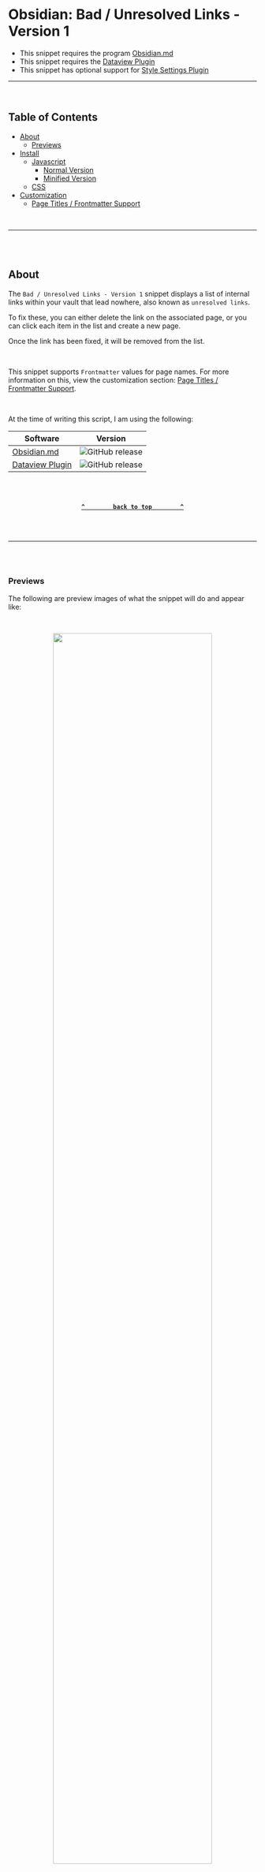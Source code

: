 # Obsidian: Bad / Unresolved Links - Version 1 <!-- omit from toc -->
- This snippet requires the program [Obsidian.md](obsidian.md/)
- This snippet requires the [Dataview Plugin](https://github.com/blacksmithgu/obsidian-dataview)
- This snippet has optional support for [Style Settings Plugin](https://github.com/mgmeyers/obsidian-style-settings)

---

<br />

## Table of Contents <!-- omit from toc -->

- [About](#about)
  - [Previews](#previews)
- [Install](#install)
  - [Javascript](#javascript)
    - [Normal Version](#normal-version)
    - [Minified Version](#minified-version)
  - [CSS](#css)
- [Customization](#customization)
  - [Page Titles / Frontmatter Support](#page-titles--frontmatter-support)

<br />

---

<br /><br />

## About
The `Bad / Unresolved Links - Version 1` snippet displays a list of internal links within your vault that lead nowhere, also known as `unresolved links`. 

To fix these, you can either delete the link on the associated page, or you can click each item in the list and create a new page.

Once the link has been fixed, it will be removed from the list.

<br />

This snippet supports `Frontmatter` values for page names. For more information on this, view the customization section: [Page Titles / Frontmatter Support](#page-titles--frontmatter-support).

<br />

At the time of writing this script, I am using the following:

| Software | Version |
| --- | --- |
| [Obsidian.md](https://obsidian.md/) | ![GitHub release](https://img.shields.io/github/v/release/obsidianmd/obsidian-releases?label=v&color=ba0f56) |
| [Dataview Plugin](https://github.com/blacksmithgu/obsidian-dataview) | ![GitHub release](https://img.shields.io/github/v/release/blacksmithgu/obsidian-dataview?label=v&color=ba0f56) |


<br /><br />

<div align="center">

**[`^        back to top        ^`](#table-of-contents-)**

</div>

<br /><br />

---

<br /><br />

### Previews
The following are preview images of what the snippet will do and appear like:

<br />

<p align="center"><img style="width: 80%;text-align: center;" src="https://raw.githubusercontent.com/Aetherinox/obsidian-dataview-snippets/main/Snippets/Bad%20Links%201/images/example_1.png"></p>

<br />

<p align="center"><img style="width: 80%;text-align: center;" src="https://raw.githubusercontent.com/Aetherinox/obsidian-dataview-snippets/main/Snippets/Bad%20Links%201/images/example_2.gif"></p>

<br />

<p align="center"><img style="width: 80%;text-align: center;" src="https://raw.githubusercontent.com/Aetherinox/obsidian-dataview-snippets/main/Snippets/Bad%20Links%201/images/example_3.gif"></p>

<br />

<p align="center"><img style="width: 80%;text-align: center;" src="https://raw.githubusercontent.com/Aetherinox/obsidian-dataview-snippets/main/Snippets/Bad%20Links%201/images/example_4.gif"></p>

<br />

<p align="center"><img style="width: 80%;text-align: center;" src="https://raw.githubusercontent.com/Aetherinox/obsidian-dataview-snippets/main/Snippets/Bad%20Links%201/images/example_5.gif"></p>

<br /><br />

<div align="center">

**[`^        back to top        ^`](#table-of-contents-)**

</div>

<br /><br />

---

<br /><br />

## Install

- Install [Dataview Plugin](https://github.com/blacksmithgu/obsidian-dataview)
- View the [Javascript](#javascript) section below, and copy the [Normal](#normal-version) or [Minified](#minified-version) version of the code and paste it into your Obsidian note.
- View the [CSS](#css) section below, and copy the provided CSS, then create a new `.css` snippet and paste the copied code.
- Enable the new CSS snippet in your `Obsidian Settings` under `Appearance`.
- More detailed instructions below.

<br /><br />

### Javascript
Pick **One** of the versions below.
<small>The features are the same, just the code is structured differently.</small>
1. [Normal Version](#normal-version)<br /><small>Much easier to read the code</small>
2. [Minified Version](#minified-version)<br /><small>Much easier to paste</small>

<br />

#### Normal Version
This version is much easier to read the code. It includes formatting and comments.

<br />

````shell
```dataviewjs
let pageCurr            = dv.current( );
let file                = app.workspace.getActiveFile( );
let i_total             = 0;
const minRequired       = 0;
const link_filter       = ( a ) => a.toUpperCase( ).replace( /[\s/\\]+/, '' )
const categories        = { 'Full Mode': 'mode-full', 'Compact Mode': 'mode-compact' }

dv.container.className += ' atx-blv1-dataview'

/*
    elements
*/

const divRoot       = dv.el( 'div', '', { container: dv.container, cls: 'atx-blv1-bg' } );
const divSub        = dv.el( 'div', '', { container: divRoot, cls: 'atx-blv1-root' } );
const divHdr        = dv.el( 'div', '', { cls: 'atx-blv1-header', container: divSub } );
const divHdrL       = dv.el( 'div', '', { cls: 'atx-blv1-header-left', container: divHdr } );
const divHdrR       = dv.el( 'div', '', { cls: 'atx-blv1-header-right', container: divHdr } );
const divClear      = dv.el( 'div', '', { cls: 'atx-blv1-ct-clear', container: divHdr } );
const cboModes      = dv.el( 'select', '', { container: divHdrR } );
const hdrTitle      = dv.header( 2, 'Unresolved Links', { container: divHdrL } );
const divBody       = dv.el( 'div', '', { container: divSub, cls: 'atx-blv1-body' } );

/*
    populate select box
*/

for ( const key of Object.keys( categories ) )
{
    const option = dv.el( 'option', key, { container: cboModes } )
    cboModes.appendChild( option )
}

/*
    func > set select box value
*/

async function CboSetValue( obj, set )
{
    for ( var i = 0; i < obj.options.length; i++ )
    {
        if ( obj.options[ i ].text == set )
        {
            obj.options[ i ].selected = true;
            return;
        }
    }
}

CboSetValue( cboModes, dv.current( ).mode );

/*
    func > load ui
*/

async function LoadUI( renderMode )
{
    divBody.innerHTML = '';

    const arr = Object.entries( dv.app.metadataCache.unresolvedLinks )
    .filter( ( [ k, v ] )=> Object.keys( v ).length ) 
    .flatMap( ( [ k, v ] ) => 
        Object.keys( v ).map( x => 
        ({
                key: link_filter( x ),
                title: dv.fileLink( k ),
                title_path: k,
                link_orig: `${ dv.fileLink( x ) }`,
                link_src: `${ dv.fileLink( k ) }`,
                link_src_orig: `${ dv.fileLink( k ) } ( ${ dv.fileLink( x ) } )`,
                list: `${ dv.fileLink( x ) }`
        })
    ))
    .sort( ( a, b ) => dv.compare( a.key, b.key ) )

    if ( renderMode === 'Compact Mode' )
    {
        const elm_spacer            = dv.el( 'div', '<br />', { container: divBody, cls: 'atx-blv1-spacer-compact' } );
        hdrTitle.style.display      = 'none';
    }
    else
    {
        const elm_paragraph         = dv.paragraph( 'The following pages below contain unresolved links and should be fixed. Click each listed note below to create a new page.', { cls: 'atx-blv1-header-about', container: divBody } );
        const elm_spacer            = dv.el( 'div', '<br />', { container: divBody, cls: 'atx-blv1-spacer-full' } );
        hdrTitle.style.display      = 'block';
    }

    const data      = dv.array( arr ).groupBy( t => t.link_src ).where( t => t.rows.length > minRequired ).sort( t => t.rows.length, 'desc' )
    i_total         = data.length;
    let i_curr      = 0;

    dv.list(
        dv.array( data )
                .forEach( t =>
                {
                    const pageArr   = dv.pages( '"' + t.rows[ 0 ].title_path + '"' );
                    var i_items     = Object.keys( t.rows[ 0 ] ).length;
    
                    Promise.all( pageArr.map( async ( b ) =>
                    {
                        const file  = b.file
                        if ( file == null ) return;
    
                        i_curr++;
    
                        const file_name     = file.name || 'Unknown';
                        const file_path     = file.path || '';
                        const file_size     = file.size || 0;
                        const file_title    = file.frontmatter.name || file.frontmatter.title || file.frontmatter.alias || file_name;
                        const file_link     = dv.fileLink( file_path, false, file_title );
                        const file_list     = t.rows.list.join( '\n-  ' );
    
                        dv.el( 'div', file_link, { container: divBody, cls: 'atx-blv1-ct-left' } );
                        dv.el( 'div', t.rows.link_src.length, { container: divBody, cls: 'atx-blv1-ct-right atx-blv1-list-count' } );
                        dv.el( 'div', '', { container: divBody, cls: 'atx-blv1-ct-clear' } );

                        if ( renderMode === 'Full Mode' )
                            dv.el( 'div', file_path, { container: divBody, cls: 'atx-blv1-list-file-path' } );

                        dv.el( 'div', '  - ' + file_list, { container: divBody, cls: 'atx-blv1-list' } );
                        dv.el( 'div', '<br />', { container: divBody } );
            
                        if ( renderMode === 'Full Mode' && i_curr != i_total )
                            dv.el( 'div', '<br />', { container: divBody, cls: 'atx-blv1-spacer' } );
    
                    }))
    
                })
    )

    /*
        no results
    */
    
    if ( i_total === 0 )
    {
        const results = dv.el( 'div', 'No Broken Links Found 😊', { cls: 'atx-blv1-noresults' } );
        results.setAttribute( 'style', 'text-align:center;' );
    }

}

/*
    func > update data
*/

async function UpdateData( selected )
{
    let statusPage      = dv.current( ).mode;
    let setStatus       = 'Full Mode';

    if ( selected && selected != 'undefined' )
        setStatus       = selected;
    else if ( statusPage && statusPage != 'undefined' )
        setStatus       = statusPage;

    app.fileManager.processFrontMatter( file, fm =>
    {
        fm[ 'mode' ] = setStatus;
        LoadUI( setStatus );
    })
}

/*
    select box > on change
*/

cboModes.onchange = function( )
{
    const optSelected = cboModes.value;
    UpdateData( optSelected )
}

/*
    start
*/

UpdateData( );
```
````

<br />

#### Minified Version
This version only formats the settings. All other formatting and comments are removed.

<br />

````shell
```dataviewjs
let pageCurr=dv.current(),file=app.workspace.getActiveFile(),i_total=0;const minRequired=0,link_filter=e=>e.toUpperCase().replace(/[\s/\\]+/,""),categories={"Full Mode":"mode-full","Compact Mode":"mode-compact"};dv.container.className+=" atx-blv1-dataview";const divRoot=dv.el("div","",{container:dv.container,cls:"atx-blv1-bg"}),divSub=dv.el("div","",{container:divRoot,cls:"atx-blv1-root"}),divHdr=dv.el("div","",{cls:"atx-blv1-header",container:divSub}),divHdrL=dv.el("div","",{cls:"atx-blv1-header-left",container:divHdr}),divHdrR=dv.el("div","",{cls:"atx-blv1-header-right",container:divHdr}),divClear=dv.el("div","",{cls:"atx-blv1-ct-clear",container:divHdr}),cboModes=dv.el("select","",{container:divHdrR}),hdrTitle=dv.header(2,"Unresolved Links",{container:divHdrL}),divBody=dv.el("div","",{container:divSub,cls:"atx-blv1-body"});for(const key of Object.keys(categories)){let e=dv.el("option",key,{container:cboModes});cboModes.appendChild(e)}async function CboSetValue(e,t){for(var l=0;l<e.options.length;l++)if(e.options[l].text==t){e.options[l].selected=!0;return}}async function LoadUI(e){divBody.innerHTML="";let t=Object.entries(dv.app.metadataCache.unresolvedLinks).filter(([e,t])=>Object.keys(t).length).flatMap(([e,t])=>Object.keys(t).map(t=>({key:link_filter(t),title:dv.fileLink(e),title_path:e,link_orig:`${dv.fileLink(t)}`,link_src:`${dv.fileLink(e)}`,link_src_orig:`${dv.fileLink(e)} ( ${dv.fileLink(t)} )`,list:`${dv.fileLink(t)}`}))).sort((e,t)=>dv.compare(e.key,t.key));"Compact Mode"===e?(dv.el("div","<br />",{container:divBody,cls:"atx-blv1-spacer-compact"}),hdrTitle.style.display="none"):(dv.paragraph("The following pages below contain unresolved links and should be fixed. Click each listed note below to create a new page.",{cls:"atx-blv1-header-about",container:divBody}),dv.el("div","<br />",{container:divBody,cls:"atx-blv1-spacer-full"}),hdrTitle.style.display="block");let l=dv.array(t).groupBy(e=>e.link_src).where(e=>e.rows.length>0).sort(e=>e.rows.length,"desc");i_total=l.length;let i=0;if(dv.list(dv.array(l).forEach(t=>{let l=dv.pages('"'+t.rows[0].title_path+'"');Object.keys(t.rows[0]).length,Promise.all(l.map(async l=>{let o=l.file;if(null==o)return;i++;let a=o.name||"Unknown",n=o.path||"";o.size;let r=o.frontmatter.name||o.frontmatter.title||o.frontmatter.alias||a,d=dv.fileLink(n,!1,r),c=t.rows.list.join("\n-  ");dv.el("div",d,{container:divBody,cls:"atx-blv1-ct-left"}),dv.el("div",t.rows.link_src.length,{container:divBody,cls:"atx-blv1-ct-right atx-blv1-list-count"}),dv.el("div","",{container:divBody,cls:"atx-blv1-ct-clear"}),"Full Mode"===e&&dv.el("div",n,{container:divBody,cls:"atx-blv1-list-file-path"}),dv.el("div","  - "+c,{container:divBody,cls:"atx-blv1-list"}),dv.el("div","<br />",{container:divBody}),"Full Mode"===e&&i!=i_total&&dv.el("div","<br />",{container:divBody,cls:"atx-blv1-spacer"})}))})),0===i_total){let o=dv.el("div","No Broken Links Found \uD83D\uDE0A",{cls:"atx-blv1-noresults"});o.setAttribute("style","text-align:center;")}}async function UpdateData(e){let t=dv.current().mode,l="Full Mode";e&&"undefined"!=e?l=e:t&&"undefined"!=t&&(l=t),app.fileManager.processFrontMatter(file,e=>{e.mode=l,LoadUI(l)})}CboSetValue(cboModes,dv.current().mode),cboModes.onchange=function(){let e=cboModes.value;UpdateData(e)},UpdateData();
```
````

<br /><br />

<div align="center">

**[`^        back to top        ^`](#table-of-contents-)**

</div>

<br /><br />

---

<br /><br />

### CSS
Next, you need to add some custom CSS.
Open Obsidian Settings, click **Appearance**, and then scroll all the way down. (See image below).

Click the mini folder icon to open your **Obsidian Snippets folder**.

<br />

<p align="center"><img style="width: 70%;text-align: center;" src="https://raw.githubusercontent.com/Aetherinox/obsidian-dataview-snippets/main/Snippets/Bad%20Links%201/images/install_1.gif"></p>

<br />

Create a new file named whatever (`badlinks_v1.css` in our example).

<br />

<p align="center"><img style="width: 70%;text-align: center;" src="https://raw.githubusercontent.com/Aetherinox/obsidian-dataview-snippets/main/Snippets/Bad%20Links%201/images/install_2.png"></p>

<br />

Copy the code below and paste it into the new `badlinks_v1.css` file which should be in `YourVaultName/.obsidian/snippets/badlinks_v1.css`

<br />

```css
/* @settings
name: 🔗 Bad Links - Version 1
id: atx-blv1
settings:
-
    id:                     atx-blv1-cat-general
    title:                  '1. Appearance'
    description:            'General appearance settings'
    type:                   heading
    level:                  1
    collapsed:              true


-
        id:                 atx-blv1-bg-about
        title:              ''
        description:        "<br /><br /><h1>Background</h1>Settings to adjust the background for the main panel."
        type:               info-text
        markdown:           true
-
        id:                 atx-blv1-bg-custom-enabled
        title:              Activate Custom Background Image
        type:               class-toggle
        default:            true
-
        id:                 atx-blv1-bg-clr
        title:              'Background Color'
        description:        'Main interface background (only visible if custom background disabled)'
        type:               variable-themed-color
        opacity:            true
        format:             rgb
        default-light:      'rgba( 41, 41, 41, 1 )'
        default-dark:       'rgba( 41, 41, 41, 1 )'
-
        id:                 atx-blv1-bg-custom-image
        title:              'Background Image (url)'
        description:        'Customize the background image. Use the format in the Default below for an Online image.'
        type:               variable-text
        default:            'url("https://")'
-
        id:                 atx-blv1-bg-custom-opacity
        title:              'Background Image Opacity'
        description:        'Background image alpha / opacity'
        type:               variable-number-slider
        default:            0.4
        min:                0
        max:                1
        step:               0.01
        format:             ""
-
        id:                 atx-blv1-bg-width
        title:              'Background / Table Width'
        description:        'Width for the entire box'
        type:               variable-number-slider
        default:            75
        min:                0
        max:                100
        step:               1
        format:             "%"
-
        id:                 atx-blv1-bg-border-clr
        title:              'Border & Separator Color'
        description:        'Color for border and separators.'
        type:               variable-themed-color
        opacity:            true
        format:             rgb
        default-light:      'rgba( 255, 255, 255, 0.4 )'
        default-dark:       'rgba( 255, 255, 255, 0.4 )'


-


        id:                 atx-blv1-general-about
        title:              ''
        description:        "<br /><br /><h1>General</h1>General settings not categorized anywhere else.<br /><br />`None Yet`"
        type:               info-text
        markdown:           true


-


        id:                 atx-blv1-header-about
        title:              ''
        description:        "<br /><br /><h1>Header</h1>The following settings adjust the header of the interface."
        type:               info-text
        markdown:           true
-
        id:                 atx-blv1-header-font-size
        title:              'Description Font Size'
        description:        'Font size for header description text.'
        type:               variable-number-slider
        default:            13
        format:             px
        min:                0
        max:                30
        step:               1
-
        id:                  atx-blv1-header-font-clr
        title:              'Description Font Color'
        description:        'Font color for header description text.'
        type:               variable-themed-color
        opacity:            true
        format:             rgb
        default-light:      'rgb( 182, 182, 182, 1 )'
        default-dark:       'rgb( 182, 182, 182, 1 )'


-


        id:                 atx-blv1-list-subj-notename-about
        title:              ''
        description:        "<br /><br /><h1>Unresolved Note Name</h1>The following settings adjust the note name."
        type:               info-text
        markdown:           true
-
        id:                 atx-blv1-list-subj-notename-font-size
        title:              'Font Size'
        description:        'Font size for page titles in unresolved list.'
        type:               variable-number-slider
        default:            17
        format:             px
        min:                0
        max:                30
        step:               1
-
        id:                 atx-blv1-list-subj-notename-font-clr-n
        title:              'Font Color (Normal)'
        description:        'Font color for page titles in unresolved list.'
        type:               variable-themed-color
        opacity:            true
        format:             rgb
        default-light:      'rgb( 255, 85, 125, 1 )'
        default-dark:       'rgb( 255, 85, 125, 1 )'
-
        id:                 atx-blv1-list-subj-notename-font-clr-h
        title:              'Font Color (Hover)'
        description:        'Font color for page titles in unresolved list.'
        type:               variable-themed-color
        opacity:            true
        format:             rgb
        default-light:      'rgb( 255, 204, 255, 1 )'
        default-dark:       'rgb( 255, 255, 255, 1 )'


-


        id:                 atx-blv1-list-subj-filename-about
        title:              ''
        description:        "<br /><br /><h1>Unresolved File Name</h1>The following settings adjust file path listed below each note."
        type:               info-text
        markdown:           true
-
        id:                 atx-blv1-list-subj-filename-font-size
        title:              'Font Size'
        description:        'Font size for page file.'
        type:               variable-number-slider
        default:            12
        format:             px
        min:                0
        max:                30
        step:               1
-
        id:                 atx-blv1-list-subj-filename-font-clr
        title:              'Font Color'
        description:        'Font color for page file.'
        type:               variable-themed-color
        opacity:            true
        format:             rgb
        default-light:      'rgb( 180, 180, 180, 1 )'
        default-dark:       'rgb( 180, 180, 180, 1 )'
-
        id:                 atx-blv1-list-subj-filename-padding-about
        title:              'Padding'
        description:        "Different themes use different padding. Use this setting to adjust the position of the file name shown below each note.<br /><br /> Order of values: `top, right, bottom, left`"
        type:               info-text
        markdown:           true
-
        id:                 atx-blv1-list-subj-filename-padding
        title:              ''
        description:        ''
        type:               variable-text
        markdown:           true
        default:            '0px 0px 10px 0px'


-


        id:                 atx-blv1-list-unresolved-about
        title:              ''
        description:        "<br /><br /><h1>Unresolved File List</h1>The following settings adjust the list of unresolved items displayed below each note title."
        type:               info-text
        markdown:           true
-
        id:                 atx-blv1-list-unresolved-font-size
        title:              'Font Size'
        description:        'Font size for page titles in unresolved list.'
        type:               variable-number-slider
        default:            12
        format:             px
        min:                0
        max:                30
        step:               1
-
        id:                 atx-blv1-list-unresolved-font-clr-n
        title:              'Font Color (Normal)'
        description:        'Font color for page titles in unresolved list.'
        type:               variable-themed-color
        opacity:            true
        format:             rgb
        default-light:      'rgb( 255, 255, 255, 1 )'
        default-dark:       'rgb( 255, 255, 255, 1 )'
-
        id:                 atx-blv1-list-unresolved-font-clr-h
        title:              'Font Color (Hover)'
        description:        'Font color for page titles in unresolved list.'
        type:               variable-themed-color
        opacity:            true
        format:             rgb
        default-light:      'rgb( 239, 84, 113, 1 )'
        default-dark:       'rgb( 239, 84, 113, 1 )'


-


        id:                 atx-blv1-list-counter-about
        title:              ''
        description:        "<br /><br /><h1>Issue Counter</h1>The following settings adjust the issue counter on the right side of each issue inside the pulsing circle."
        type:               info-text
        markdown:           true
-
        id:                 atx-blv1-list-counter-circle-clr
        title:              'Circle Color'
        description:        'Background color for issue circle.'
        type:               variable-themed-color
        opacity:            true
        format:             hex
        default-light:      '#a32b5d'
        default-dark:       '#a32b5d'
-
        id:                 atx-blv1-list-counter-font-size
        title:              'Font Size'
        description:        'Font size for issue count indicator.'
        type:               variable-number-slider
        default:            12
        format:             px
        min:                0
        max:                30
        step:               1
-
        id:                 atx-blv1-list-counter-font-clr
        title:              'Font Color'
        description:        'Font color for issue count indicator.'
        type:               variable-themed-color
        opacity:            true
        format:             hex
        default-light:      '#FFFFFF'
        default-dark:       '#FFFFFF'


-


    id:                     atx-blv1-cat-anim
    title:                  '2. Animations'
    description:            'Animation settings'
    type:                   heading
    level:                  1
    collapsed:              true
-
        id:                 atx-blv1-cat-anim-1
        title:              'Ripple Animation'
        description:        'Play animation around issue count indicator'
        type:               class-select
        allowEmpty:         false
        default:            anim-1-enabled
        options:
        -
            label: Enabled
            value: anim-1-enabled
        -
            label: Disabled
            value: anim-1-disabled
-
        id:                 atx-blv1-anim-clr-r
        title:              'Ripple Color (Red)'
        description:        'Individual Red value for the ripple color'
        type:               variable-text
        default:            "255"
-
        id:                 atx-blv1-anim-clr-g
        title:              'Ripple Color (Green)'
        description:        'Individual Green value for the ripple color'
        type:               variable-text
        default:            "255"
-
        id:                 atx-blv1-anim-clr-b
        title:              'Ripple Color (Blue)'
        description:        'Individual Blue value for the ripple color'
        type:               variable-text
        default:            "255"


-


    id:                     atx-blv1-cat-support
    title:                  '3. Support'
    description:            'Links associated to this snippet'
    type:                   heading
    level:                  1
    collapsed:              true
-
    id:                     atx-blv1-support-updates
    title:                  View Updates
    description:            "[https://github.com/Aetherinox/obsidian-dataview-snippets](https://github.com/Aetherinox/obsidian-dataview-snippets)"
    type:                   info-text
    markdown:               true
-

*/

    /*
        Import
    */

        @import url(http://fonts.googleapis.com/css?family=Open+Sans);

    /*
        animation: ripple
    */

        @keyframes atx-blv1-anim-ripple
        {
            0%
            {
                box-shadow:             0 0 0 0 rgba( var( --color_ripple ), 0.9 );
            }

            20%, 70%
            {
                box-shadow:             0 0 0 11px rgba( var( --color_ripple ), 0 );
            }

            100%
            {
                box-shadow:             0 0 0 0 rgba( var( --color_ripple ), 0 );
            }
        }

    /*
        Snippet: Bad Links - Version 1
    */

        body
        {
            --atx-blv1-anim-clr-r:                      255;
            --atx-blv1-anim-clr-g:                      255;
            --atx-blv1-anim-clr-b:                      255;
            --color_ripple:                             var( --atx-blv1-anim-clr-r ), var( --atx-blv1-anim-clr-g ), var( --atx-blv1-anim-clr-b );
            --atx-blv1-anim-delay:                      2s;
            --atx-blv1-anim-1:                          atx-blv1-anim-ripple;
            --atx-blv1-bg-custom-image:                 url("https://r1.ilikewallpaper.net/ipad-pro-wallpapers/download/100031/dark-blur-abstract-4k-ipad-pro-wallpaper-ilikewallpaper_com.jpg");
            --atx-blv1-bg-custom-opacity:               0.4;
            --atx-blv1-bg-width:                        75%;
            --atx-blv1-bg-clr:                          rgba( 41, 41, 41, 1 );
            --atx-blv1-bg-border-clr:                   rgba( 255, 255, 255, 0.2 );

            --atx-blv1-list-counter-font-size:          12px;
            --atx-blv1-list-counter-circle-clr:         #a32b5d;
            --atx-blv1-list-counter-font-clr:           #FFFFFF;

            --atx-blv1-list-subj-notename-font-size:    17px;
            --atx-blv1-list-subj-notename-font-clr-n:   rgb( 255, 85, 125, 1 );
            --atx-blv1-list-subj-notename-font-clr-h:   rgb( 255, 255, 255, 1 );

            --atx-blv1-list-unresolved-font-size:       12px;
            --atx-blv1-list-unresolved-font-clr-n:      rgb( 255, 255, 255, 1 );
            --atx-blv1-list-unresolved-font-clr-h:      rgb( 239, 84, 113, 1 );

            --atx-blv1-list-subj-filename-font-size:    12px;
            --atx-blv1-list-subj-filename-font-clr:     rgb( 180, 180, 180, 1 );
            --atx-blv1-list-subj-filename-padding:      0px 0px 10px 0px;

            --atx-blv1-header-font-size:                13px;
            --atx-blv1-header-font-clr:                 rgb( 182, 182, 182, 1 );
        }

    /*
        Settings > Animations
    */

        body.theme-light.anim-1-disabled,
        body.theme-dark.anim-1-disabled
        {
            --atx-blv1-anim-1:          none;
        }
        
        body.theme-light.anim-1-enabled,
        body.theme-dark.anim-1-enabled
        {
            --atx-blv1-anim-1:          atx-blv1-anim-ripple;
        }

        body.colorful-link-animation :is(.markdown-preview-view,.markdown-rendered) a:hover
        {
            animation:                  none !important; 
        }

        body:not( .atx-blv1-bg-custom-enabled )
        {
            --atx-blv1-bg-custom-image: none;
        }

    /*
        Dataview parent div
    */

        .atx-blv1-dataview
        {
            border-radius:              6px;
            border:                     1px dashed #444444;
            width:                      var( --atx-blv1-bg-width );
            padding:                    0px;
            margin:                     0 auto;
        }

    /*
        Header
    */

        .atx-blv1-header-left
        {
            float:                      left;
        }

        .atx-blv1-header-right
        {
            float:                      right;
        }

        .atx-blv1-header-right > select
        {
            cursor:                     pointer;
            margin-top:                 10px;
        }

        .atx-blv1-header-about
        {
            font-size:                  var( --atx-blv1-header-font-size );
            color:                      var( --atx-blv1-header-font-clr );
        }

    /*
        Generic Containers
    */

        .atx-blv1-ct-left
        {
            float:                      left;
            width:                      75%;
        }
        
        .atx-blv1-ct-right
        {
            float:                      right;
            width:                      10%;
        }

        .atx-blv1-ct-clear
        {
            clear:                      both;
        }

    /*
        root > background
    */

        .atx-blv1-bg::before
        {
            content:                    "";
            background-color:           var( --atx-blv1-bg-clr );
            background-image:           var( --atx-blv1-bg-custom-image );
            background-position:        center;
            background-repeat:          no-repeat;
            background-size:            cover;
            position:                   absolute;
            top:                        50%;
            left:                       50%;
            transform:                  translate( -50%, -50% );
            width:                      var( --atx-blv1-bg-width );
            height:                     100%;
            opacity:                    var( --atx-blv1-bg-custom-opacity );
            margin:                     0 auto;
            z-index:                    -1;
        }

    /*
        root
    */

        .atx-blv1-root
        {
            padding:                    20px;
            padding-top:                10px;
        }

        .atx-blv1-ct-left > span > a
        {
            color:                      var( --atx-blv1-list-subj-notename-font-clr-n ) !important;
            font-weight:                normal !important;
            font-size:                  var( --atx-blv1-list-subj-notename-font-size );
        }

        .atx-blv1-ct-left > span > a:hover
        {
            color:                      var( --atx-blv1-list-subj-notename-font-clr-h ) !important;
            background:                 none;
            cursor:                     pointer;
        }

        .atx-blv1-list a
        {
            color:                      var( --atx-blv1-list-unresolved-font-clr-n ) !important;
            font-weight:                normal;
            font-size:                  var( --atx-blv1-list-unresolved-font-size );
        }

        .atx-blv1-list a:hover
        {
            color:                      var( --atx-blv1-list-unresolved-font-clr-h ) !important;
            font-weight:                normal;
            font-size:                  var( --atx-blv1-list-unresolved-font-size );
            background:                 none;
        }

    /*
        issue path
    */

        .atx-blv1-list-file-path
        {
            font-size:                  var( --atx-blv1-list-subj-filename-font-size );
            padding:                    var( --atx-blv1-list-subj-filename-padding );
            color:                      var( --atx-blv1-list-subj-filename-font-clr );
        }

    /*
        Spacers
    */

        .atx-blv1-spacer
        {
            border-top:                 1px dashed var( --atx-blv1-bg-border-clr );
        }

        .atx-blv1-spacer-full
        {
            border-top:                 1px dashed var( --atx-blv1-bg-border-clr );
        }

        .atx-blv1-spacer-compact
        {
            margin-top:                 20px;
            border-top:                 1px dashed var( --atx-blv1-bg-border-clr );
        }

    /*
        root > count issues
    */

        .atx-blv1-list-count
        {
            border-radius:              50%;
            background:                 var( --atx-blv1-list-counter-circle-clr );
            color:                      var( --atx-blv1-list-counter-font-clr );
            font-weight:                bold !important;
            text-align:                 center;
            font:                       var( --atx-blv1-list-counter-font-size ) sans-serif;
            vertical-align:             middle;
            margin:                     auto 0;
            line-height:                22px;
            transform:                  translateX(-50%);
            width:                      22px !important;
            height:                     22px !important;
            animation-name:             var( --atx-blv1-anim-1 );
            animation-duration:         6s;
            animation-timing-function:  ease;
            animation-iteration-count:  infinite;
            animation-direction:        normal;
        }

    /*
        no results
    */

        .atx-blv1-noresults
        {
            padding-bottom: 35px;
            font-size: 16px;
            font-family: "Open Sans";
        }
```

<br />
<br />

Save the file and go back to **Obsidian Settings** -> **Appearance**. Scroll all the way down and enable the checkbox to the right of `badlinks_v1.css`.

<br />
<br />

<p align="center"><img style="width: 70%;text-align: center;" src="https://raw.githubusercontent.com/Aetherinox/obsidian-dataview-snippets/main/Snippets/Bad%20Links%201/images/install_3.gif"></p>

<br />

You should see a list of pages associated to your vault.

<br />

This snippet supports modifying the CSS values using the **[Style Settings](https://github.com/mgmeyers/obsidian-style-settings)** plugin. If you want to change how the tags in this snippet look:
- Open `Obsidian Settings`
- Install the `Style Settings` plugin
- Select `Style Settings` config panel under `Community Plugins`.
- Click the tab `Bad Links - Version 1`
- Edit the settings for the Page Cloud tags

<br />

<p align="center"><img style="width: 70%;text-align: center;" src="https://raw.githubusercontent.com/Aetherinox/obsidian-dataview-snippets/main/Snippets/Page%20Cloud%201/images/install_4.gif"></p>

<br /><br />

<div align="center">

**[`^        back to top        ^`](#table-of-contents-)**

</div>

<br /><br />

---

<br /><br />

## Customization
The section below explains how to customize this snippet.

<br />
<br />

### Page Titles / Frontmatter Support
This script supports `Frontmatter` / `Metadata` titles.